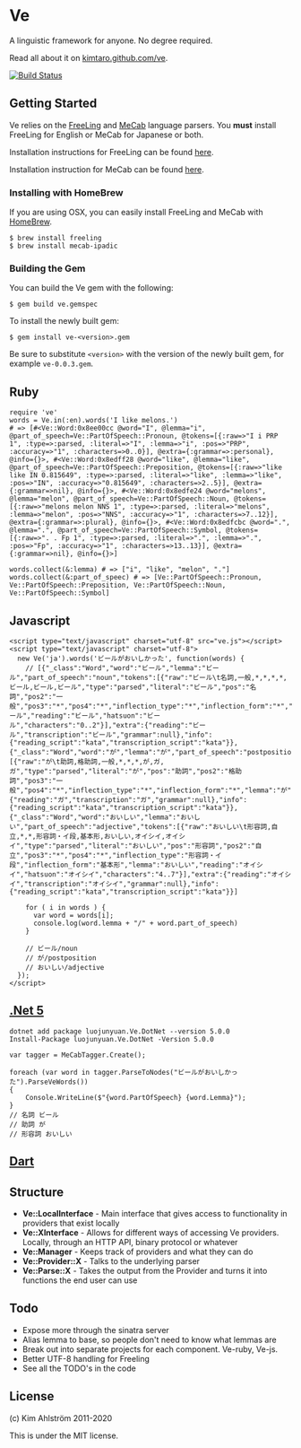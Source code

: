 Ve
==

A linguistic framework for anyone. No degree required.

Read all about it on [kimtaro.github.com/ve](http://kimtaro.github.com/ve).

[![Build Status](https://travis-ci.org/Kimtaro/ve.svg?branch=master)](https://travis-ci.org/Kimtaro/ve)

Getting Started
---------------

Ve relies on the [FreeLing](http://nlp.lsi.upc.edu/freeling/) and [MeCab](http://mecab.googlecode.com/svn/trunk/mecab/doc/index.html)
language parsers. You **must** install FreeLing for English or MeCab for Japanese or both.

Installation instructions for FreeLing can be found [here](http://nlp.lsi.upc.edu/freeling/index.php?option=com_content&task=view&id=15&Itemid=44).

Installation instruction for MeCab can be found [here](https://taku910.github.io/mecab/#install).

### Installing with HomeBrew

If you are using OSX, you can easily install FreeLing and MeCab with [HomeBrew](http://brew.sh/).

```
$ brew install freeling
$ brew install mecab-ipadic
```

### Building the Gem

You can build the Ve gem with the following:

```
$ gem build ve.gemspec
```

To install the newly built gem:

```
$ gem install ve-<version>.gem
```

Be sure to substitute `<version>` with the version of the newly built gem, for example `ve-0.0.3.gem`.

Ruby
----

    require 've'
    words = Ve.in(:en).words('I like melons.')
    # => [#<Ve::Word:0x8ee00cc @word="I", @lemma="i", @part_of_speech=Ve::PartOfSpeech::Pronoun, @tokens=[{:raw=>"I i PRP 1", :type=>:parsed, :literal=>"I", :lemma=>"i", :pos=>"PRP", :accuracy=>"1", :characters=>0..0}], @extra={:grammar=>:personal}, @info={}>, #<Ve::Word:0x8edff28 @word="like", @lemma="like", @part_of_speech=Ve::PartOfSpeech::Preposition, @tokens=[{:raw=>"like like IN 0.815649", :type=>:parsed, :literal=>"like", :lemma=>"like", :pos=>"IN", :accuracy=>"0.815649", :characters=>2..5}], @extra={:grammar=>nil}, @info={}>, #<Ve::Word:0x8edfe24 @word="melons", @lemma="melon", @part_of_speech=Ve::PartOfSpeech::Noun, @tokens=[{:raw=>"melons melon NNS 1", :type=>:parsed, :literal=>"melons", :lemma=>"melon", :pos=>"NNS", :accuracy=>"1", :characters=>7..12}], @extra={:grammar=>:plural}, @info={}>, #<Ve::Word:0x8edfcbc @word=".", @lemma=".", @part_of_speech=Ve::PartOfSpeech::Symbol, @tokens=[{:raw=>". . Fp 1", :type=>:parsed, :literal=>".", :lemma=>".", :pos=>"Fp", :accuracy=>"1", :characters=>13..13}], @extra={:grammar=>nil}, @info={}>]

    words.collect(&:lemma) # => ["i", "like", "melon", "."]
    words.collect(&:part_of_speec) # => [Ve::PartOfSpeech::Pronoun, Ve::PartOfSpeech::Preposition, Ve::PartOfSpeech::Noun, Ve::PartOfSpeech::Symbol]

Javascript
----------

    <script type="text/javascript" charset="utf-8" src="ve.js"></script>
    <script type="text/javascript" charset="utf-8">
      new Ve('ja').words('ビールがおいしかった', function(words) {
        // [{"_class":"Word","word":"ビール","lemma":"ビール","part_of_speech":"noun","tokens":[{"raw":"ビール\t名詞,一般,*,*,*,*,ビール,ビール,ビール","type":"parsed","literal":"ビール","pos":"名詞","pos2":"一般","pos3":"*","pos4":"*","inflection_type":"*","inflection_form":"*","lemma":"ビール","reading":"ビール","hatsuon":"ビール","characters":"0..2"}],"extra":{"reading":"ビール","transcription":"ビール","grammar":null},"info":{"reading_script":"kata","transcription_script":"kata"}},{"_class":"Word","word":"が","lemma":"が","part_of_speech":"postposition","tokens":[{"raw":"が\t助詞,格助詞,一般,*,*,*,が,ガ,ガ","type":"parsed","literal":"が","pos":"助詞","pos2":"格助詞","pos3":"一般","pos4":"*","inflection_type":"*","inflection_form":"*","lemma":"が","reading":"ガ","hatsuon":"ガ","characters":"3..3"}],"extra":{"reading":"ガ","transcription":"ガ","grammar":null},"info":{"reading_script":"kata","transcription_script":"kata"}},{"_class":"Word","word":"おいしい","lemma":"おいしい","part_of_speech":"adjective","tokens":[{"raw":"おいしい\t形容詞,自立,*,*,形容詞・イ段,基本形,おいしい,オイシイ,オイシイ","type":"parsed","literal":"おいしい","pos":"形容詞","pos2":"自立","pos3":"*","pos4":"*","inflection_type":"形容詞・イ段","inflection_form":"基本形","lemma":"おいしい","reading":"オイシイ","hatsuon":"オイシイ","characters":"4..7"}],"extra":{"reading":"オイシイ","transcription":"オイシイ","grammar":null},"info":{"reading_script":"kata","transcription_script":"kata"}}]

        for ( i in words ) {
          var word = words[i];
          console.log(word.lemma + "/" + word.part_of_speech)
        }

        // ビール/noun
        // が/postposition
        // おいしい/adjective
      });
    </script>
    
[.Net 5](https://github.com/Eroge-Helper/Ve.DotNet)
----------

    dotnet add package luojunyuan.Ve.DotNet --version 5.0.0
    Install-Package luojunyuan.Ve.DotNet -Version 5.0.0
    
    var tagger = MeCabTagger.Create();

    foreach (var word in tagger.ParseToNodes("ビールがおいしかった").ParseVeWords())
    {
        Console.WriteLine($"{word.PartOfSpeech} {word.Lemma}");
    }
    // 名詞 ビール
    // 助詞 が
    // 形容詞 おいしい

[Dart](https://github.com/lrorpilla/ve_dart)
------

Structure
---------

- **Ve::LocalInterface** - Main interface that gives access to functionality in providers that exist locally
- **Ve::XInterface** - Allows for different ways of accessing Ve providers. Locally, through an HTTP API, binary protocol or whatever
- **Ve::Manager** - Keeps track of providers and what they can do
- **Ve::Provider::X** - Talks to the underlying parser
- **Ve::Parse::X** - Takes the output from the Provider and turns it into functions the end user can use

Todo
----

- Expose more through the sinatra server
- Alias lemma to base, so people don't need to know what lemmas are
- Break out into separate projects for each component. Ve-ruby, Ve-js.
- Better UTF-8 handling for Freeling
- See all the TODO's in the code

License
-------

(c) Kim Ahlström 2011-2020

This is under the MIT license.
